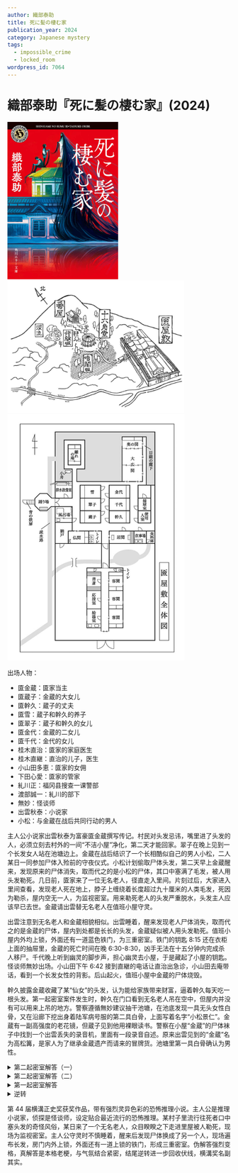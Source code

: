```yaml
---
author: 織部泰助
title: 死に髪の棲む家
publication_year: 2024
category: Japanese mystery
tags:
  - impossible_crime
  - locked_room
wordpress_id: 7064
---
```


# 織部泰助『死に髪の棲む家』(2024)

<img src=images/2024_cover.jpg width=250/>

<img src=images/2024_map.jpg width=400/>
<img src=images/2024_floor_plan.jpg width=400/>

出场人物：
* 匳金蔵：匳家当主
* 匳蔵子：金蔵的大女儿
* 匳幹久：蔵子的丈夫
* 匳雪：蔵子和幹久的养子
* 匳翠子：蔵子和幹久的女儿
* 匳金代：金蔵的二女儿
* 匳千代：金代的女儿
* 桂木直治：匳家的家庭医生
* 桂木直継：直治的儿子，医生
* 小山田多恵：匳家的女佣
* 下田心愛：匳家的管家
* 糺川正：福冈县搜查一课警部
* 渡部誠一：糺川的部下
* 無妙：怪谈师
* 出雲秋泰：小说家
* 小松：与金蔵在战后共同行动的男人

主人公小说家出雲秋泰为富豪匳金蔵撰写传记。村民对头发忌讳，嘴里进了头发的人，必须立刻去村外的一间“不洁小屋”净化，第二天才能回家。翠子在晚上见到一个长发女人站在池塘边上。金蔵在战后结识了一个长相酷似自己的男人小松，二人某日一同参加尸体入殓前的守夜仪式。小松计划偷取尸体头发，第二天早上金蔵醒来，发现原来的尸体消失，取而代之的是小松的尸体，其口中塞满了毛发，被人用头发勒死。几日前，匳家来了一位无名老人，径直走入里间。片刻过后，大家进入里间查看，发现老人死在地上，脖子上缠绕着长度超过九十厘米的人类毛发，死因为勒杀，屋内空无一人，为监视密室。用来勒死老人的头发严重脱水，头发主人应该早已去世。金蔵请出雲替无名老人在值班小屋守灵。

出雲注意到无名老人和金蔵相貌相似。出雲睡着，醒来发现老人尸体消失，取而代之的是金蔵的尸体，屋内到处都是长长的头发，金蔵疑似被人用头发勒死。值班小屋内外均上锁，外面还有一道蓝色铁门，为三重密室。铁门的钥匙 8:15 还在衣柜上面的抽屉里，金蔵的死亡时间在晚 6:30-8:30，凶手无法在十五分钟内完成杀人移尸。千代晚上听到幽灵的脚步声，担心幽灵去小屋，于是藏起了小屋的钥匙。怪谈师無妙出场。小山田下午 6:42 接到直継的电话让直治出急诊，小山田去庵带话，看到一个长发女性的背影。后山起火，值班小屋中金蔵的尸体烧毁。

幹久披露金蔵收藏了某“仙女”的头发，认为能给家族带来财富，逼着幹久每天吃一根头发。第一起密室案件发生时，幹久在门口看到无名老人吊在空中，但屋内并没有可以用来上吊的地方。警察遵循無妙建议抽干池塘，在池底发现一具无头女性白骨，又在沿廊下挖出身着陆军病号服的第二具白骨，上面写着名字“小松景仁”。金蔵有一副高强度的老花镜，但蔵子见到他用裸眼读书。警察在小屋“金蔵”的尸体袜子中找到一个出雲丢失的录音机，里面有一段录音自述。原来出雲见到的“金蔵”名为高松篝，是家人为了继承金蔵遗产而请来的冒牌货。池塘里第一具白骨确认为男性。

<details><summary>第二起密室解答（一）</summary>
金蔵杀死同性恋人 A，剥下了他的头皮留念，将无头尸体沉入池塘，小松因目睹杀人经过也被灭口。走入里间的是金蔵而不是无名老人，他戴上人皮假发试图勒死自己，结果进入假死状态，脖子上留下勒痕。金蔵第二天在佛堂醒来，以为自己召唤灵魂成功，变成了 A。金蔵变为 A 人格，回去取头皮时遇到高松扮演的假“金蔵”，质问“金蔵”为何要杀死自己。高松打算向出雲告发真相，仰躺在船中，用手和膝盖轻轻推着地板，在廊台的下方移动，到了客房没见到出雲，拿了录音机离开。（伏线：千代听到的幽灵脚步声，是高松用手掌推廊台的声音。）高松看到千代藏起钥匙，取了钥匙进入小屋，在那里被金蔵杀死。金蔵将高松的尸体放到椅子上，将长头发挂在锁扣的把手上，另一端穿过门下缝隙，引到外面，接着关门，将头发沿着观音门中央的缝隙向上拉，再横向拉动，使得芯棒插入扣环，最后用力下拉，使锁扣的把手向下锁上，用头发完成古典针线诡计。屋内撒满头发是为了隐藏针线诡计。
</details>

<details><summary>第二起密室解答（二）</summary>
被调换的不是尸体而是出雲。出雲在去值班小屋的当晚走了另一条路，去了旧小屋。犯人预先旋转了十六角堂的天顶画，并将新小屋的内饰整体移到了旧小屋。犯人趁出雲入睡，把出雲运到新小屋，杀掉了无名老人，用头发锁上内锁，用仓库锁锁上外锁（新小屋的仓库锁可以像挂锁一样简单锁上，不需要钥匙）。高松在外楼梯的平台上完成录音，所以录音里有流水的环境音，出雲和雪经过那里时没有看见，是因为他躲在长椅下。高松尾随出雲进入蓝色铁门（伏线：出雲听到身后有脚步声），更换小屋时不慎勒死了金蔵，给尸体重新穿上金蔵的衣服。
</details>

<details><summary>第一起密室解答</summary>
雪用小船将金蔵的尸体运到里间靠窗的门口，高松扮演金蔵走进里间接应，把自己的衣服穿在尸体身上。幹久突然向里间走来，雪在仓促之间背起尸体，以忍者的方式隐藏在尸体背后，头发在尸体脖子上留下勒痕，幹久在门口看上去像是金蔵吊在半空中（伏线：雪比金蔵高）。金蔵收养雪是因为他与自己的同性恋人 A 头发相似，不仅让雪吃 A 的头发，还经常施以虐待。雪某日得知自己甚至没有被当作女人，心理崩溃，找到高松，计划杀死金蔵。
</details>

<details><summary>逆转</summary>
凶手烧毁小屋是为了毁灭录音机证据，说明凶手知道录音机的存在，但没有机会取回。凶手是桂木直継，他在上香的时候注意到高松袜子鼓起。（伏线：直継知道高松的职业是讲谈师。）第一起案件中高松打开蓝色铁门，放直継进入家中。第二起案件中直継用小船走灌溉渠绕开青色铁门进入禁足地。
</details>

第 44 届横溝正史奖获奖作品，带有强烈灵异色彩的恐怖推理小说。主人公是推理小说家，侦探是怪谈师，设定贴合最近流行的恐怖推理。某村子里流行往死者口中塞头发的奇怪风俗，某日来了一个无名老人，众目睽睽之下走进里屋被人勒死，现场为监视密室。主人公守灵时不慎睡着，醒来后发现尸体换成了另一个人，现场遍布长发，房门内外上锁，外面还有一道上锁的铁门，形成三重密室。伪解答强烈变格，真解答是本格老梗，与气氛结合紧密，结尾逆转进一步回收伏线，横溝奖名副其实。